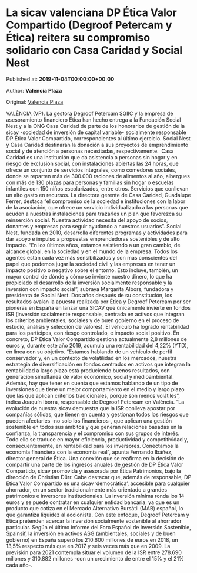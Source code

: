 
# La sicav valenciana DP Ética Valor Compartido (Degroof Petercam y Ética) reitera su compromiso solidario con Casa Caridad y Social Nest

Published at: **2019-11-04T00:00:00+00:00**

Author: **Valencia Plaza**

Original: [Valencia Plaza](https://valenciaplaza.com/la-sicav-valenciana-dp-etica-valor-compartido-degroof-petercam-y-etica-reitera-su-compromiso-solidario-con-casa-caridad-y-social-nest)

VALÈNCIA (VP). La gestora Degroof Petercam SGIIC y la empresa de asesoramiento financiero Ética han hecho entrega a la Fundación Social Nest y a la ONG Casa Caridad de parte de los honorarios de gestión de la sicav -sociedad de inversión de capital variable- socialmente responsable DP Ética Valor Compartido, correspondientes al último ejercicio. Social Nest y Casa Caridad destinarán la donación a sus proyectos de emprendimiento social y de atención a personas necesitadas, respectivamente. 
Casa Caridad es una institución que da asistencia a personas sin hogar y en riesgo de exclusión social, con instalaciones abiertas las 24 horas, que ofrece un conjunto de servicios integrales, como comedores sociales, donde se reparten más de 300.000 raciones de alimentos al año, albergues con más de 130 plazas para personas y familias sin hogar o escuelas infantiles con 150 niños escolarizados, entre otros. Servicios que conllevan un alto gasto en recursos.
La directora gerente de Casa Caridad, Guadalupe Ferrer, destaca “el compromiso de la sociedad e instituciones con la labor de la asociación, que ofrece un servicio individualizado a las personas que acuden a nuestras instalaciones para trazarles un plan que favorezca su reinserción social. Nuestra actividad necesita del apoyo de socios, donantes y empresas para seguir ayudando a nuestros usuarios”.
Social Nest, fundada en 2010, desarrolla diferentes programas y actividades para dar apoyo e impulso a propuestas emprendedoras sostenibles y de alto impacto. “En los últimos años, estamos asistiendo a un gran cambio, de alcance global, en la sociedad y en el mundo de la empresa. Todos los agentes están cada vez más sensibilizados y son más conscientes del papel que podemos jugar la sociedad civil y las empresas en tener un impacto positivo o negativo sobre el entorno. Esto incluye, también, un mayor control de dónde y cómo se invierte nuestro dinero, lo que ha propiciado el desarrollo de la inversión socialmente responsable y la inversión con impacto social”, subraya Margarita Albors, fundadora y presidenta de Social Nest.
Dos años después de su constitución, los resultados avalan la apuesta realizada por Ética y Degroof Petercam por ser pioneras en España en lanzar una SICAV que únicamente invierte en fondos ISR (inversión socialmente responsable, centrada en activos que integran los criterios ambientales, sociales y de buen gobierno en el proceso de estudio, análisis y selección de valores). El vehículo ha logrado rentabilidad para los partícipes, con riesgo controlado, e impacto social positivo. En concreto, DP Ética Valor Compartido gestiona actualmente 2,8 millones de euros y, durante este año 2019, acumula una rentabilidad del 4,22% (YTD), en línea con su objetivo.
“Estamos hablando de un vehículo de perfil conservador y, en un contexto de volatilidad en los mercados, nuestra estrategia de diversificación en fondos centrados en activos que integran la rentabilidad a largo plazo está produciendo buenos resultados, con generación simultánea de valor económico, social y medioambiental. Además, hay que tener en cuenta que estamos hablando de un tipo de inversiones que tiene un mejor comportamiento en el medio y largo plazo que las que aplican criterios tradicionales, porque son menos volátiles”, indica Joaquín Iborra, responsable de Degroof Petercam en València.
“La evolución de nuestra sicav demuestra que la ISR conlleva apostar por compañías sólidas, que tienen en cuenta y gestionan todos los riesgos que pueden afectarles -no solo los financieros-, que aplican una gestión sostenible en todos sus ámbitos y que generan relaciones basadas en la confianza, la transparencia y el compromiso con sus grupos de interés. Todo ello se traduce en mayor eficiencia, productividad y competitividad y, consecuentemente, en rentabilidad para los inversores. Conectamos la economía financiera con la economía real”, apunta Fernando Ibáñez, director general de Ética.
Una conexión que se reafirma en la decisión de compartir una parte de los ingresos anuales de gestión de DP Ética Valor Compartido, sicav promovida y asesorada por Ética Patrimonios, bajo la dirección de Christian Dürr.
Cabe destacar que, además de responsable, DP Ética Valor Compartido es una sicav ‘democrática’, accesible para cualquier ahorrador, en un sector tradicionalmente más orientado a grandes patrimonios e inversores institucionales. La inversión mínima ronda los 14 euros y se puede contratar en cualquier entidad bancaria, ya que es un producto que cotiza en el Mercado Alternativo Bursátil (MAB) español, lo que garantiza liquidez al accionista.
Con este enfoque, Degroof Petercam y Ética pretenden acercar la inversión socialmente sostenible al ahorrador particular. Según el último informe del Foro Español de Inversión Sostenible, Spainsif, la inversión en activos ASG (ambientales, sociales y de buen gobierno) en España superó los 210.600 millones de euros en 2018, un 13,5% respecto más que en 2017 y seis veces más que en 2009. La previsión para 2021 contempla situar el volumen de la ISR entre 278.690 millones y 310.882 millones -con un crecimiento de entre el 15% y el 21% cada año-.
